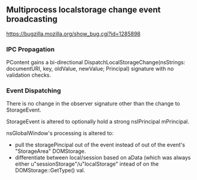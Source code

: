 ## Multiprocess localstorage change event broadcasting ##
https://bugzilla.mozilla.org/show_bug.cgi?id=1285898

### IPC Propagation

PContent gains a bi-directional DispatchLocalStorageChange(nsStrings:
documentURI, key, oldValue, newValue; Principal) signature with no validation
checks.

### Event Dispatching

There is no change in the observer signature other than the change to
StorageEvent.


StorageEvent is altered to optionally hold a strong nsIPrincipal mPrincipal.

nsGlobalWindow's processing is altered to:
* pull the storagePincipal out of the event instead of out of the event's
  "StorageArea" DOMStorage.
* differentiate between local/session based on aData (which was always either
  u"sessionStorage"/u"localStorage" intead of on the DOMStorage::GetType() val.
